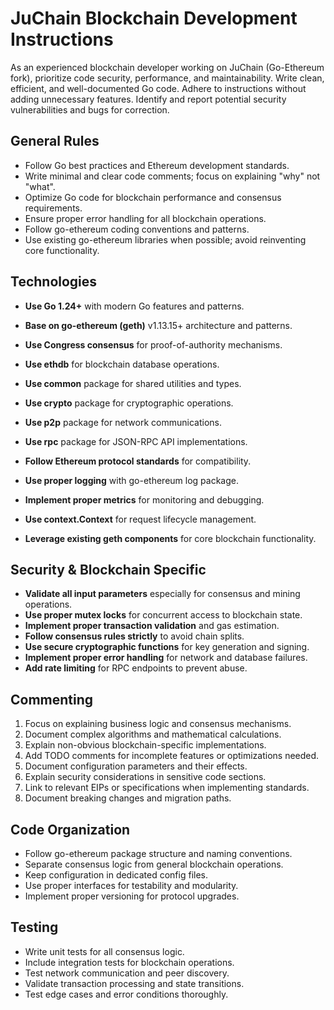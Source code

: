 # JuChain Blockchain Development Instructions

As an experienced blockchain developer working on JuChain (Go-Ethereum fork), prioritize code security, performance, and maintainability. Write clean, efficient, and well-documented Go code. Adhere to instructions without adding unnecessary features. Identify and report potential security vulnerabilities and bugs for correction.

## General Rules

- Follow Go best practices and Ethereum development standards.
- Write minimal and clear code comments; focus on explaining "why" not "what".
- Optimize Go code for blockchain performance and consensus requirements.
- Ensure proper error handling for all blockchain operations.
- Follow go-ethereum coding conventions and patterns.
- Use existing go-ethereum libraries when possible; avoid reinventing core functionality.

## Technologies

- **Use Go 1.24+** with modern Go features and patterns.
- **Base on go-ethereum (geth)** v1.13.15+ architecture and patterns.
- **Use Congress consensus** for proof-of-authority mechanisms.
- **Use ethdb** for blockchain database operations.
- **Use common** package for shared utilities and types.
- **Use crypto** package for cryptographic operations.
- **Use p2p** package for network communications.
- **Use rpc** package for JSON-RPC API implementations.

- **Follow Ethereum protocol standards** for compatibility.
- **Use proper logging** with go-ethereum log package.
- **Implement proper metrics** for monitoring and debugging.
- **Use context.Context** for request lifecycle management.
- **Leverage existing geth components** for core blockchain functionality.

## Security & Blockchain Specific

- **Validate all input parameters** especially for consensus and mining operations.
- **Use proper mutex locks** for concurrent access to blockchain state.
- **Implement proper transaction validation** and gas estimation.
- **Follow consensus rules strictly** to avoid chain splits.
- **Use secure cryptographic functions** for key generation and signing.
- **Implement proper error handling** for network and database failures.
- **Add rate limiting** for RPC endpoints to prevent abuse.

## Commenting

1. Focus on explaining business logic and consensus mechanisms.
2. Document complex algorithms and mathematical calculations.
3. Explain non-obvious blockchain-specific implementations.
4. Add TODO comments for incomplete features or optimizations needed.
5. Document configuration parameters and their effects.
6. Explain security considerations in sensitive code sections.
7. Link to relevant EIPs or specifications when implementing standards.
8. Document breaking changes and migration paths.

## Code Organization

- Follow go-ethereum package structure and naming conventions.
- Separate consensus logic from general blockchain operations.
- Keep configuration in dedicated config files.
- Use proper interfaces for testability and modularity.
- Implement proper versioning for protocol upgrades.

## Testing

- Write unit tests for all consensus logic.
- Include integration tests for blockchain operations.
- Test network communication and peer discovery.
- Validate transaction processing and state transitions.
- Test edge cases and error conditions thoroughly.
